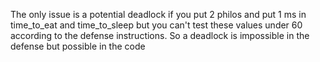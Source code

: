The only issue is a potential deadlock if you put 2 philos and put 1 ms in time_to_eat and time_to_sleep but you can't test these values under 60 according to the defense instructions. So a deadlock is impossible in the defense but possible in the code
